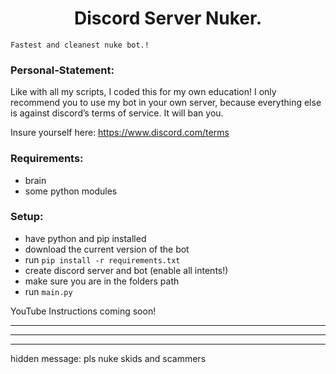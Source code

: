 <h1 align="center">Discord Server Nuker.</h1>

`Fastest and cleanest nuke bot.!`

### Personal-Statement:
Like with all my scripts, I coded this for my own education! I only recommend you to use my bot in your own server, because everything else is against discord’s terms of service. It will ban you.

Insure yourself here: https://www.discord.com/terms

### Requirements:
- brain
- some python modules

### Setup:
- have python and pip installed
- download the current version of the bot
- run `pip install -r requirements.txt`
- create discord server and bot (enable all intents!)
- make sure you are in the folders path
- run `main.py`

YouTube Instructions coming soon!

---
---
---
hidden message: pls nuke skids and scammers
